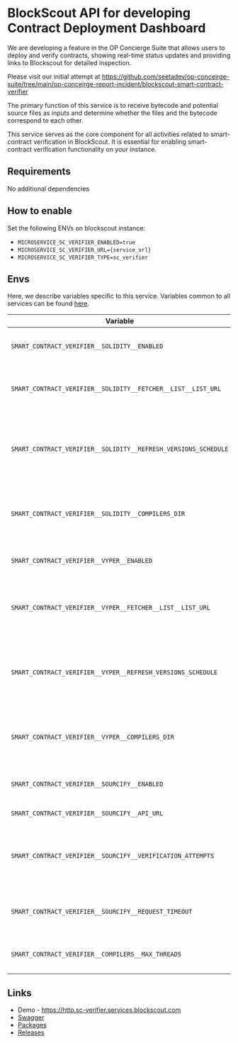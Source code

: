 # BlockScout API for developing Contract Deployment Dashboard

We are developing a feature in the OP Concierge Suite that allows users to deploy and verify contracts, showing real-time status updates and providing links to Blockscout for detailed inspection.

Please visit our initial attempt at https://github.com/seetadev/op-conceirge-suite/tree/main/op-conceirge-report-incident/blockscout-smart-contract-verifier

The primary function of this service is to receive bytecode and potential source files as inputs and determine whether the files and the bytecode correspond to each other.

This service serves as the core component for all activities related to smart-contract verification in BlockScout. It is essential for enabling smart-contract verification functionality on your instance.

## Requirements
No additional dependencies

## How to enable
Set the following ENVs on blockscout instance:
- `MICROSERVICE_SC_VERIFIER_ENABLED=true`
- `MICROSERVICE_SC_VERIFIER_URL={service_url}`
- `MICROSERVICE_SC_VERIFIER_TYPE=sc_verifier`

## Envs
Here, we describe variables specific to this service. Variables common to all services can be found [here](../docs/common-envs.md).

[anchor]: <> (anchors.envs.start)

| Variable                                                       | Required | Description                                                             | Default value                                                                |
|----------------------------------------------------------------|----------|-------------------------------------------------------------------------|------------------------------------------------------------------------------|
| `SMART_CONTRACT_VERIFIER__SOLIDITY__ENABLED`                   |          | Enable Solidity verification endpoints                                  | `true`                                                                       |
| `SMART_CONTRACT_VERIFIER__SOLIDITY__FETCHER__LIST__LIST_URL`   |          | Url that contains a list available Solidity compilers                   | `https://solc-bin.ethereum.org/linux-amd64/list.json`                        |
| `SMART_CONTRACT_VERIFIER__SOLIDITY__REFRESH_VERSIONS_SCHEDULE` |          | Cron-format schedule to update the list of available Solidity compilers | `0 0 * * * * *`                                                              |
| `SMART_CONTRACT_VERIFIER__SOLIDITY__COMPILERS_DIR`             |          | Directory where Solidity compilers will be downloaded                   | `/tmp/solidity-compilers`                                                    |
| `SMART_CONTRACT_VERIFIER__VYPER__ENABLED`                      |          | Enable Vyper verification endpoints                                     | `true`                                                                       |
| `SMART_CONTRACT_VERIFIER__VYPER__FETCHER__LIST__LIST_URL`      |          | Url that contains a list of available Vyper compilers                   | `https://raw.githubusercontent.com/blockscout/solc-bin/main/vyper.list.json` |
| `SMART_CONTRACT_VERIFIER__VYPER__REFRESH_VERSIONS_SCHEDULE`    |          | Cron-format schedule to update the list of available Vyper compilers    | `0 0 * * * * *`                                                              |
| `SMART_CONTRACT_VERIFIER__VYPER__COMPILERS_DIR`                |          | Directory where Vyper compilers will be downloaded                      | `/tmp/vyper-compilers`                                                       |
| `SMART_CONTRACT_VERIFIER__SOURCIFY__ENABLED`                   |          | Enable Soucify verification endpoint                                    | `true`                                                                       |
| `SMART_CONTRACT_VERIFIER__SOURCIFY__API_URL`                   |          | Sourcify API url                                                        | `https://sourcify.dev/server/`                                               |
| `SMART_CONTRACT_VERIFIER__SOURCIFY__VERIFICATION_ATTEMPTS`     |          | Number of attempts the server makes to Sourcify API. Must be at least 1 | `3`                                                                          |
| `SMART_CONTRACT_VERIFIER__SOURCIFY__REQUEST_TIMEOUT`           |          | Timeout in seconds for a single request to Sourcify API                 | `15`                                                                         |
| `SMART_CONTRACT_VERIFIER__COMPILERS__MAX_THREADS`              |          | Maximum number of concurrent compilations                               | `8`                                                                          |

[anchor]: <> (anchors.envs.end)

## Links
- Demo - https://http.sc-verifier.services.blockscout.com
- [Swagger](https://blockscout.github.io/swaggers/services/smart-contract-verifier/index.html)
- [Packages](https://github.com/blockscout/blockscout-rs/pkgs/container/smart-contract-verifier)
- [Releases](https://github.com/blockscout/blockscout-rs/releases?q=smart-contract-verifier&expanded=true)
